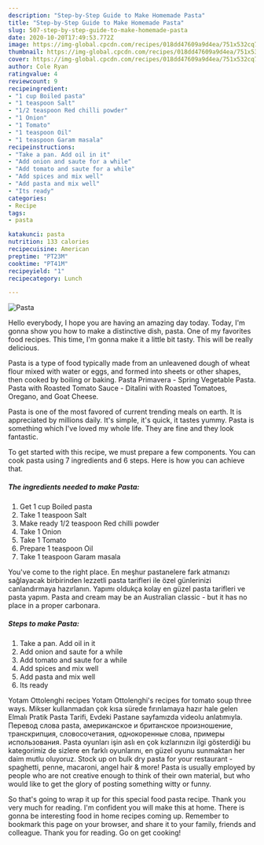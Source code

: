 ```yaml
---
description: "Step-by-Step Guide to Make Homemade Pasta"
title: "Step-by-Step Guide to Make Homemade Pasta"
slug: 507-step-by-step-guide-to-make-homemade-pasta
date: 2020-10-20T17:49:53.772Z
image: https://img-global.cpcdn.com/recipes/018dd47609a9d4ea/751x532cq70/pasta-recipe-main-photo.jpg
thumbnail: https://img-global.cpcdn.com/recipes/018dd47609a9d4ea/751x532cq70/pasta-recipe-main-photo.jpg
cover: https://img-global.cpcdn.com/recipes/018dd47609a9d4ea/751x532cq70/pasta-recipe-main-photo.jpg
author: Cole Ryan
ratingvalue: 4
reviewcount: 9
recipeingredient:
- "1 cup Boiled pasta"
- "1 teaspoon Salt"
- "1/2 teaspoon Red chilli powder"
- "1 Onion"
- "1 Tomato"
- "1 teaspoon Oil"
- "1 teaspoon Garam masala"
recipeinstructions:
- "Take a pan. Add oil in it"
- "Add onion and saute for a while"
- "Add tomato and saute for a while"
- "Add spices and mix well"
- "Add pasta and mix well"
- "Its ready"
categories:
- Recipe
tags:
- pasta

katakunci: pasta 
nutrition: 133 calories
recipecuisine: American
preptime: "PT23M"
cooktime: "PT41M"
recipeyield: "1"
recipecategory: Lunch

---
```



![Pasta](https://img-global.cpcdn.com/recipes/018dd47609a9d4ea/751x532cq70/pasta-recipe-main-photo.jpg)

Hello everybody, I hope you are having an amazing day today. Today, I'm gonna show you how to make a distinctive dish, pasta. One of my favorites food recipes. This time, I'm gonna make it a little bit tasty. This will be really delicious.

Pasta is a type of food typically made from an unleavened dough of wheat flour mixed with water or eggs, and formed into sheets or other shapes, then cooked by boiling or baking. Pasta Primavera - Spring Vegetable Pasta. Pasta with Roasted Tomato Sauce - Ditalini with Roasted Tomatoes, Oregano, and Goat Cheese.

Pasta is one of the most favored of current trending meals on earth. It is appreciated by millions daily. It's simple, it's quick, it tastes yummy. Pasta is something which I've loved my whole life. They are fine and they look fantastic.


To get started with this recipe, we must prepare a few components. You can cook pasta using 7 ingredients and 6 steps. Here is how you can achieve that.

<!--inarticleads1-->

##### The ingredients needed to make Pasta:

1. Get 1 cup Boiled pasta
1. Take 1 teaspoon Salt
1. Make ready 1/2 teaspoon Red chilli powder
1. Take 1 Onion
1. Take 1 Tomato
1. Prepare 1 teaspoon Oil
1. Take 1 teaspoon Garam masala


You&#39;ve come to the right place. En meşhur pastanelere fark atmanızı sağlayacak birbirinden lezzetli pasta tarifleri ile özel günlerinizi canlandırmaya hazırlanın. Yapımı oldukça kolay en güzel pasta tarifleri ve pasta yapım. Pasta and cream may be an Australian classic - but it has no place in a proper carbonara. 

<!--inarticleads2-->

##### Steps to make Pasta:

1. Take a pan. Add oil in it
1. Add onion and saute for a while
1. Add tomato and saute for a while
1. Add spices and mix well
1. Add pasta and mix well
1. Its ready


Yotam Ottolenghi recipes Yotam Ottolenghi&#39;s recipes for tomato soup three ways. Mikser kullanmadan çok kısa sürede fırınlamaya hazır hale gelen Elmalı Pratik Pasta Tarifi, Evdeki Pastane sayfamızda videolu anlatımıyla. Перевод слова pasta, американское и британское произношение, транскрипция, словосочетания, однокоренные слова, примеры использования. Pasta oyunları işin aslı en çok kızlarınızın ilgi gösterdiği bu kategorimiz de sizlere en farklı oyunlarını, en güzel oyunu sunmaktan her daim mutlu oluyoruz. Stock up on bulk dry pasta for your restaurant - spaghetti, penne, macaroni, angel hair &amp; more! Pasta is usually employed by people who are not creative enough to think of their own material, but who would like to get the glory of posting something witty or funny. 

So that's going to wrap it up for this special food pasta recipe. Thank you very much for reading. I'm confident you will make this at home. There is gonna be interesting food in home recipes coming up. Remember to bookmark this page on your browser, and share it to your family, friends and colleague. Thank you for reading. Go on get cooking!
